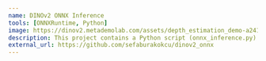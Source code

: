 ```yaml
---
name: DINOv2 ONNX Inference
tools: [ONNXRuntime, Python]
image: https://dinov2.metademolab.com/assets/depth_estimation_demo-a2411a3b.png
description: This project contains a Python script (onnx_inference.py) for extracting and comparing image features using the DINOv2 model in ONNX format. The script uses the onnxruntime library to load and run the model.
external_url: https://github.com/sefaburakokcu/dinov2_onnx
---
```

